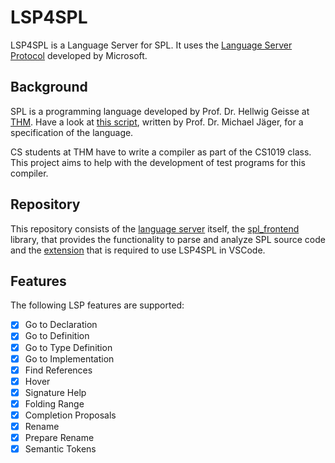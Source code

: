 # LSP4SPL

LSP4SPL is a Language Server for SPL.
It uses the [Language Server Protocol](https://microsoft.github.io/language-server-protocol/) developed by Microsoft.

## Background

SPL is a programming language developed by Prof. Dr. Hellwig Geisse at [THM](https://www.thm.de/).
Have a look at [this script](https://homepages.thm.de/~hg53/cb-ss20/praktikum/compprakt.pdf),
written by Prof. Dr. Michael Jäger,
for a specification of the language.

CS students at THM have to write a compiler as part of the CS1019 class.
This project aims to help with the development of test programs for this compiler.

## Repository

This repository consists of the [language server](https://github.com/AlecGhost/LSP4SPL/tree/master/lsp4spl) itself,
the [spl_frontend](https://github.com/AlecGhost/LSP4SPL/tree/master/spl_frontend) library,
that provides the functionality to parse and analyze SPL source code
and the [extension](https://github.com/AlecGhost/LSP4SPL/tree/master/editors/code)
that is required to use LSP4SPL in VSCode.

## Features

The following LSP features are supported:

- [x] Go to Declaration
- [x] Go to Definition
- [x] Go to Type Definition
- [x] Go to Implementation
- [x] Find References
- [x] Hover
- [x] Signature Help
- [x] Folding Range
- [x] Completion Proposals
- [x] Rename
- [x] Prepare Rename
- [x] Semantic Tokens
